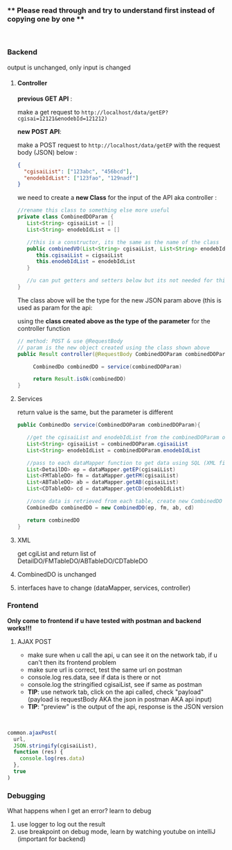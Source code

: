 ### \*\* **Please read through and try to understand first instead of copying one by one** \*\*

&nbsp;

### Backend

output is unchanged, only input is changed

1. #### Controller

   **previous GET API** :

   make a get request to `http://localhost/data/getEP?cgisai=12121&enodebId=121212)`

   **new POST API**:

   make a POST request to `http://localhost/data/getEP` with the request body (JSON) below :

   ```json
   {
     "cgisaiList": ["123abc", "456bcd"],
     "enodebIdList": ["123fao", "129nadf"]
   }
   ```

   we need to create a **new Class** for the input of the API aka controller :

   ```java
   //rename this class to something else more useful
   private class CombinedDOParam {
      List<String> cgisaiList = []
      List<String> enodebIdList = []

      //this is a constructor, its the same as the name of the class
      public combinedVO(List<String> cgisaiList, List<String> enodebIdList){
         this.cgisaiList = cigsaiList
         this.enodebIdList = enodebIdList
      }

      //u can put getters and setters below but its not needed for this feature
   }

   ```

   The class above will be the type for the new JSON param above (this is used as param for the api:

   using the **class created above as the type of the parameter** for the controller function

   ```java
   // method: POST & use @RequestBody
   // param is the new object created using the class shown above
   public Result controller(@RequestBody CombinedDOParam combinedDOParam){

        CombinedDo combinedDO = service(combinedDOParam)

        return Result.isOk(combinedDO)
   }
   ```

2. Services

   return value is the same, but the parameter is different

   ```java
   public CombinedDo service(CombinedDOParam combinedDOParam){

      //get the cgisaiList and enodebIdList from the combinedDOParam object
      List<String> cgisaiList = combinedDOParam.cgisaiList
      List<String> enodebIdList = combinedDOParam.enodebIdList

      //pass to each dataMapper function to get data using SQL (XML file)
      List<DetailDO> ep = dataMapper.getEP(cgisaiList)
      List<FMTableDO> fm = dataMapper.getFM(cgisaiList)
      List<ABTableDO> ab = dataMapper.getAB(cgisaiList)
      List<CDTableDO> cd = dataMapper.getCD(enodebIdList)

      //once data is retrieved from each table, create new CombinedDO object
      CombinedDo combinedDO = new CombinedDO(ep, fm, ab, cd)

      return combinedDO
   }
   ```

3. XML

   get cgiList and return list of DetailDO/FMTableDO/ABTableDO/CDTableDO

4. CombinedDO is unchanged

5. interfaces have to change (dataMapper, services, controller)

### Frontend

**Only come to frontend if u have tested with postman and backend works!!!**

1. AJAX POST

   - make sure when u call the api, u can see it on the network tab, if u can't then its frontend problem
   - make sure url is correct, test the same url on postman
   - console.log res.data, see if data is there or not
   - console.log the stringified cgisaiList, see if same as postman
   - **TIP**: use network tab, click on the api called, check "payload" (payload is requestBody AKA the json in postman AKA api input)
   - **TIP**: "preview" is the output of the api, response is the JSON version

&nbsp;

```js
common.ajaxPost(
  url,
  JSON.stringify(cgisaiList),
  function (res) {
    console.log(res.data)
  },
  true
)
```

### Debugging

What happens when I get an error? learn to debug

1. use logger to log out the result
2. use breakpoint on debug mode, learn by watching youtube on intelliJ (important for backend)
